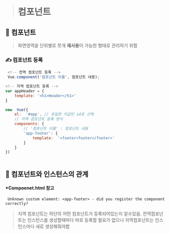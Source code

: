  > #   컴포넌트

 ##  :closed_book: 컴포넌트
>  화면영역을 단위별로 쪼개 **재사용**이 가능한 형태로 관리하기 위함

### ✍ 컴포넌트 등록

```JavaScript
 <!-- 전역 컴포넌트 등록 -->
 Vue.component('컴포넌트 이름', 컴포넌트 내용);

<!-- 지역 컴포넌트 등록 -->
var appHeader = {
	template: '<h1>Header</h1>'
}

new  Vue({
	el:  '#app', // 유일한 키값인 id로 선택
	// 지역 컴포넌트 등록 방식
	components: {
		// '컴포넌트 이름' : 컴포넌트 내용
		'app-footer': {
			template:  '<footer>footer</footer>'
		}
	}
})
 
```


##  :ledger: 컴포넌트와 인스턴스의 관계

#### *Compoenet.html 참고 
```
 Unknown custom element: <app-footer> - did you register the component correctly? 
 ```

> 지역 컴포넌트는 하단의 어떤 컴포넌트가 등록되어있는지 알수있음.
> 전역컴포넌트는 인스턴스를 생성할때마다 따로 등록할 필요가 없으나 지역컴포넌트는 인스턴스마다 새로 생성해줘야함

